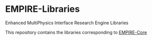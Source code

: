 # EMPIRE-Libraries
Enhanced MultiPhysics Interface Research Engine Libraries

This repository contains the libraries corresponding to [EMPIRE-Core](https://github.com/emiroglu/EMPIRE-Core)

